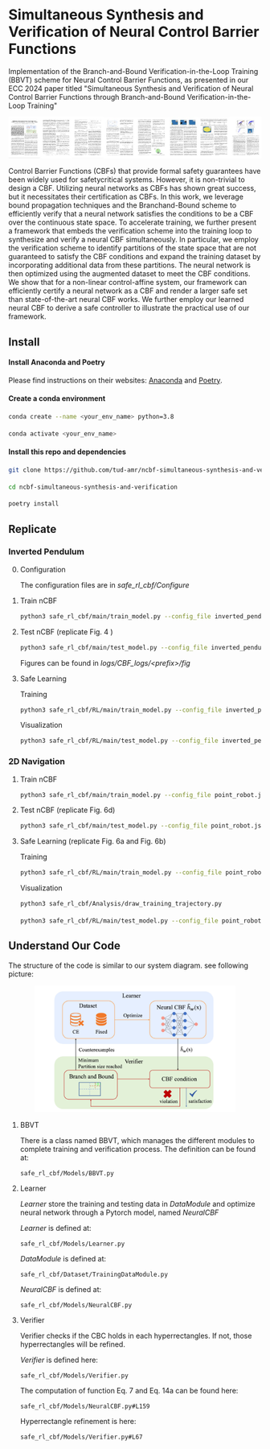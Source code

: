 # Simultaneous Synthesis and Verification of Neural Control Barrier Functions

Implementation of the Branch-and-Bound Verification-in-the-Loop Training (BBVT) scheme for Neural Control Barrier Functions, as presented in our ECC 2024 paper titled "Simultaneous Synthesis and Verification of Neural Control Barrier Functions through Branch-and-Bound Verification-in-the-Loop Training"

[![](assets/paper_teaser.jpg)](https://arxiv.org/pdf/2311.10438.pdf)

Control Barrier Functions (CBFs) that provide formal safety guarantees have been widely used for safetycritical systems. However, it is non-trivial to design a CBF. Utilizing neural networks as CBFs has shown great success,
but it necessitates their certification as CBFs. In this work, we leverage bound propagation techniques and the Branchand-Bound scheme to efficiently verify that a neural network satisfies the conditions to be a CBF over the continuous state space. To accelerate training, we further present a framework that embeds the verification scheme into the training loop to synthesize and verify a neural CBF simultaneously. In particular, we employ the verification scheme to identify partitions of the state space that are not guaranteed to satisfy the CBF conditions and expand the training dataset by incorporating additional data from these partitions. The neural network is then optimized using the augmented dataset to meet the CBF conditions. We show that for a non-linear control-affine system, our framework can efficiently certify a neural network as a CBF and render a larger safe set than state-of-the-art neural CBF works. We further employ our learned neural CBF to derive a safe controller to illustrate the practical use of our framework.



## Install

#### Install Anaconda and Poetry
Please find instructions on their websites: [Anaconda](https://www.anaconda.com/) and [Poetry](https://python-poetry.org/).

#### Create a conda environment
```bash
conda create --name <your_env_name> python=3.8

conda activate <your_env_name>
```

#### Install this repo and dependencies

```bash
git clone https://github.com/tud-amr/ncbf-simultaneous-synthesis-and-verification.git

cd ncbf-simultaneous-synthesis-and-verification

poetry install
```

## Replicate 

### Inverted Pendulum
0. Configuration

    The configuration files are in *safe_rl_cbf/Configure*

1. Train nCBF

    ```bash
    python3 safe_rl_cbf/main/train_model.py --config_file inverted_pendulum.json
    ```

2. Test nCBF (replicate Fig. 4 )

    ```bash
    python3 safe_rl_cbf/main/test_model.py --config_file inverted_pendulum.json
    ```

    Figures can be found in *logs/CBF_logs/\<prefix\>/fig*

3. Safe Learning 

    Training
    ```bash
    python3 safe_rl_cbf/RL/main/train_model.py --config_file inverted_pendulum.json
    ```

    Visualization
    ```bash
    python3 safe_rl_cbf/RL/main/test_model.py --config_file inverted_pendulum.json
    ```

### 2D Navigation

1. Train nCBF

    ```bash
    python3 safe_rl_cbf/main/train_model.py --config_file point_robot.json
    ```

2. Test nCBF (replicate Fig. 6d)

    ```bash
    python3 safe_rl_cbf/main/test_model.py --config_file point_robot.json
    ```

3. Safe Learning (replicate Fig. 6a and Fig. 6b)

    Training
    ```bash
    python3 safe_rl_cbf/RL/main/train_model.py --config_file point_robot.json
    ```

    Visualization
    ```bash
    python3 safe_rl_cbf/Analysis/draw_training_trajectory.py

    python3 safe_rl_cbf/RL/main/test_model.py --config_file point_robot.json
    ```

## Understand Our Code
The structure of the code is similar to our system diagram. see following picture:

<div style="text-align:center;">
<img src="assets/schematic_overview.jpg" alt="BBVT Scheme" width="400">
</div>

1. BBVT
  
    There is a class named BBVT, which manages the different modules to complete training and verification process. The definition can be found at:  

    ```
    safe_rl_cbf/Models/BBVT.py
    ```

2. Learner

    *Learner* store the training and testing data in *DataModule* and optimize neural network through a Pytorch model, named *NeuralCBF*

    *Learner* is defined at:
    ```
    safe_rl_cbf/Models/Learner.py
    ```

    *DataModule* is defined at: 
    ```
    safe_rl_cbf/Dataset/TrainingDataModule.py
    ```

    *NeuralCBF* is defined at: 
    ```
    safe_rl_cbf/Models/NeuralCBF.py
    ```

3. Verifier

    Verifier checks if the CBC holds in each hyperrectangles. If not, those hyperrectangles will be refined.

    *Verifier* is defined here: 
    ```
    safe_rl_cbf/Models/Verifier.py
    ```

    The computation of function Eq. 7 and Eq. 14a can be found here:
    ```
    safe_rl_cbf/Models/NeuralCBF.py#L159
    ```

    Hyperrectangle refinement is here:
    ```
    safe_rl_cbf/Models/Verifier.py#L67
    ```
